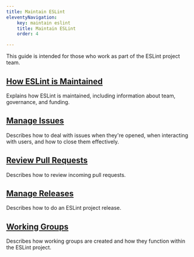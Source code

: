 ```yaml
---
title: Maintain ESLint
eleventyNavigation:
    key: maintain eslint
    title: Maintain ESLint
    order: 4

---
```


This guide is intended for those who work as part of the ESLint project team.

## [How ESLint is Maintained](overview)

Explains how ESLint is maintained, including information about team, governance, and funding.

## [Manage Issues](manage-issues)

Describes how to deal with issues when they're opened, when interacting with users, and how to close them effectively.

## [Review Pull Requests](review-pull-requests)

Describes how to review incoming pull requests.

## [Manage Releases](manage-releases)

Describes how to do an ESLint project release.

## [Working Groups](working-groups)

Describes how working groups are created and how they function within the ESLint project.

